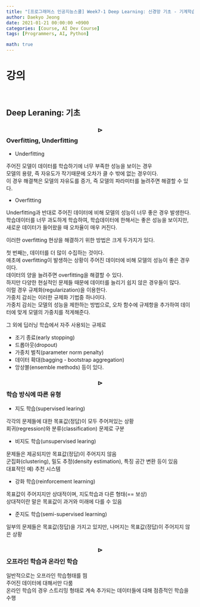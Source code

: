 ```yaml
---
title: "[프로그래머스 인공지능스쿨] Week7-1 Deep Learning: 신경망 기초 - 기계학습"
author: Daekyo Jeong
date: 2021-01-21 00:00:00 +0900
categories: [Course, AI Dev Course]
tags: [Programmers, AI, Python]

math: true
---
```


# **강의**   
<br/>

## **Deep Leraning: 기초**  

### **$$\rhd$$ Overfitting, Underfitting**  

- Underfitting

주어진 모델이 데이터를 학습하기에 너무 부족한 성능을 보이는 경우  
모델의 용량, 즉 자유도가 작기때문에 오차가 클 수 밖에 없는 경우이다.  
이 경우 해결책은 모델의 자유도를 증가, 즉 모델의 파라미터를 늘려주면 해결할 수 있다.  

- Overfitting

Underfitting과 반대로 주어진 데이터에 비해 모델의 성능이 너무 좋은 경우 발생한다.  
학습데이터를 너무 과도하게 학습하여, 학습데이터에 한해서는 좋은 성능을 보이지만,  
새로운 데이터가 들어왔을 때 오차율이 매우 커진다.  

이러한 overfitting 현상을 해결하기 위한 방법은 크게 두가지가 있다.  

첫 번째는, 데이터를 더 많이 수집하는 것이다.  
애초에 overfitting이 발생하는 상황이 주어진 데이터에 비해 모델의 성능이 좋은 경우이다.  
데이터의 양을 늘려주면 overfitting을 해결할 수 있다.  
하지만 다양한 현실적인 문제들 때문에 데이터를 늘리기 쉽지 않은 경우들이 많다.  
이럴 경우 규제화(regularization)을 이용한다.  
가중치 감쇠는 이러한 규제화 기법중 하나이다.  
가중치 감쇠는 모델의 성능을 제한하는 방법으로, 오차 함수에 규제항을 추가하여 데이터에 맞게 모델의 가중치를 적게해준다.  

그 외에 딥러닝 학습에서 자주 사용되는 규제로
- 조기 종료(early stopping)  
- 드롭아웃(dropout)   
- 가중치 벌칙(parameter norm penalty)  
- 데이터 확대(bagging - bootstrap aggregation)  
- 앙상블(ensemble methods)
등이 있다.  

### **$$\rhd$$ 학습 방식에 따른 유형**  

- 지도 학습(supervised learing)  

각각의 문제들에 대한 목표값(정답)이 모두 주어져있는 상황  
회귀(regression)와 분류(classification) 문제로 구분  

- 비지도 학습(unsupervised learing)  

문제들은 제공되지만 목표값(정답)이 주어지지 않음  
군집화(clustering), 밀도 추정(density estimation), 특징 공간 변환 등이 있음  
대표적인 예) 추천 시스템   

- 강화 학습(reinforcement learning)  

목표값이 주어지지만 상대적이며, 지도학습과 다른 형태(== 보상)  
상대적이란 말은 목표값이 과거와 미래에 다를 수 있음  

- 준지도 학습(semi-supervised learning)  

일부의 문제들은 목표값(정답)을 가지고 있지만, 나머지는 목표값(정답)이 주어지지 않은 상황  

### **$$\rhd$$ 오프라인 학습과 온라인 학습**  

일반적으로는 오프라인 학습형태를 띔  
주어진 데이터에 대해서만 다룸  
온라인 학습의 경우 스트리밍 형태로 계속 추가되는 데이터들에 대해 점증적인 학습을 수행  


<br/>

